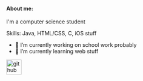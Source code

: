 #### About me:
I'm a computer science student

Skills: Java, HTML/CSS, C, iOS stuff

- 🔭 I’m currently working on school work probably 
- 🌱 I’m currently learning web stuff 


[<img src='https://cdn.jsdelivr.net/npm/simple-icons@3.0.1/icons/github.svg' alt='github' height='40'>](https://github.com/endiceth)  

